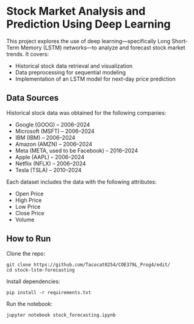 <H1>Stock Market Analysis and Prediction Using Deep Learning</H1>
This project explores the use of deep learning—specifically Long Short-Term Memory (LSTM) networks—to analyze and forecast stock market trends. It covers:

- Historical stock data retrieval and visualization
- Data preprocessing for sequential modeling
- Implementation of an LSTM model for next-day price prediction

<H2>Data Sources</H2>
Historical stock data was obtained for the following companies:

- Google (GOOG) – 2006–2024
- Microsoft (MSFT) – 2006–2024
- IBM (IBM) – 2006–2024
- Amazon (AMZN) – 2006–2024
- Meta (META, used to be Facebook) – 2016–2024
- Apple (AAPL) – 2006–2024
- Netflix (NFLX) – 2006–2024
- Tesla (TSLA) – 2010–2024
  
Each dataset includes the data with the following attributes:

- Open Price
- High Price
- Low Price
- Close Price
- Volume


<H2>How to Run</H2>

Clone the repo:
```
git clone https://github.com/Tacocat0254/COE379L_Prog4/edit/
cd stock-lstm-forecasting
```

Install dependencies:
```
pip install -r requirements.txt
```
Run the notebook:
```
jupyter notebook stock_forecasting.ipynb
```
